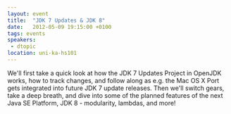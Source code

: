 ```yaml
---
layout: event
title:  "JDK 7 Updates & JDK 8"
date:   2012-05-09 19:15:00 +0100
tags: events
speakers:
 - dtopic
location: uni-ka-hs101
---
```


We'll first take a quick look at how the JDK 7 Updates Project in OpenJDK works, how to track changes, and follow along as e.g. the Mac OS X Port gets integrated into future JDK 7 update releases. Then we'll switch gears, take a deep breath, and dive into some of the planned features of the next Java SE Platform, JDK 8 - modularity, lambdas, and more!

